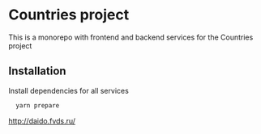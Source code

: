 # Countries project

This is a monorepo with frontend and backend services for the Countries project

## Installation


Install dependencies for all services
```bash
  yarn prepare
```
http://daido.fvds.ru/

